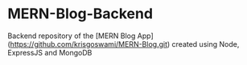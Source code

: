 # MERN-Blog-Backend
Backend repository of the [MERN Blog App] (https://github.com/krisgoswami/MERN-Blog.git) created using Node, ExpressJS and MongoDB
